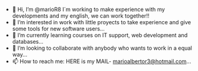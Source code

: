 - 👋 Hi, I’m @marioR8 I´m working to make experience with my developments and my english, we can work together!!
- 👀 I’m interested in work with little proyects to take experience and give some tools for new software users...
- 🌱 I’m currently learning courses on IT support, web development and databases...
- 💞️ I’m looking to collaborate with anybody who wants to work in a equal way...
- 📫 How to reach me: HERE is my MAIL- marioalbertor3@hotmail.com...

<!---
marioR8/marioR8 is a ✨ special ✨ repository because its `README.md` (this file) appears on your GitHub profile.
You can click the Preview link to take a look at your changes.
--->
